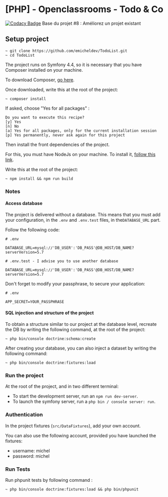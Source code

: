 # [PHP] - Openclassrooms - Todo & Co

[![Codacy Badge](https://api.codacy.com/project/badge/Grade/776a228bfa684fe1ad8cb94d0f3689d7)](https://app.codacy.com/manual/emicheldev/TodoList?utm_source=github.com&utm_medium=referral&utm_content=emicheldev/TodoList&utm_campaign=Badge_Grade_Dashboard)
Base du projet #8 : Améliorez un projet existant

## Setup project

```text
~ git clone https://github.com/emicheldev/TodoList.git
~ cd TodoList
```

The project runs on Symfony 4.4, so it is necessary that you have Composer installed on your machine.

To download Composer, [go here](https://getcomposer.org/download/).

Once downloaded, write this at the root of the project:

```text
~ composer install
```

If asked, choose "Yes for all packages" :

```text
Do you want to execute this recipe?
[y] Yes
[n] No
[a] Yes for all packages, only for the current installation session
[p] Yes permanently, never ask again for this project
```

Then install the front dependencies of the project.

For this, you must have NodeJs on your machine. To install it, [follow this link](https://nodejs.org/en/download/).

Write this at the root of the project:

```text
~ npm install && npm run build
```

### Notes

#### Access database

The project is delivered without a database. This means that you must add your configuration, in the `.env` and `.env.test` files, in the`DATABASE_URL` part.

Follow the following code:

```text
# .env

DATABASE_URL=mysql://'DB_USER':'DB_PASS'@DB_HOST/DB_NAME?serverVersion=5.7
```

```text
# .env.test - I advise you to use another database

DATABASE_URL=mysql://'DB_USER':'DB_PASS'@DB_HOST/DB_NAME?serverVersion=5.7
```

Don't forget to modify your passphrase, to secure your application:

```text
# .env

APP_SECRET=YOUR_PASSPHRASE
```

#### SQL injection and structure of the project

To obtain a structure similar to our project at the database level, recreate the DB by writing the following command, at the root of the project:

```text
~ php bin/console doctrine:schema:create
```

After creating your database, you can also inject a dataset by writing the following command:

```text
~ php bin/console doctrine:fixtures:load
```

### Run the project

At the root of the project, and in two different terminal:

-   To start the development server, run an `npm run dev-server`.
-   To launch the symfony server, run a `php bin / console server: run`.

### Authentication

In the project fixtures (`src/DataFixtures`), add your own account.

You can also use the following account, provided you have launched the fixtures:

-   username: michel
-   password: michel


### Run Tests

Run phpunit tests by following command :

```
~ php bin/console doctrine:fixtures:load && php bin/phpunit
```
